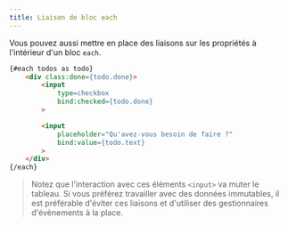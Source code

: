 ```yaml
---
title: Liaison de bloc each
---
```


Vous pouvez aussi mettre en place des liaisons sur les propriétés à l'intérieur d'un bloc `each`.

```html
{#each todos as todo}
	<div class:done={todo.done}>
		<input
			type=checkbox
			bind:checked={todo.done}
		>

		<input
			placeholder="Qu'avez-vous besoin de faire ?"
			bind:value={todo.text}
		>
	</div>
{/each}
```
> Notez que l'interaction avec ces éléments `<input>` va muter le tableau. Si vous préférez travailler avec des données immutables, il est préférable d'éviter ces liaisons et d'utiliser des gestionnaires d'évènements à la place.
